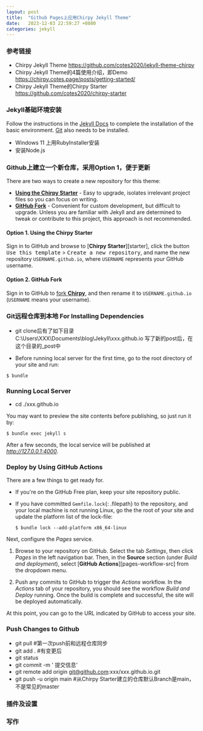 ```yaml
---
layout: post
title:  "Github Pages上应用Chirpy Jekyll Theme"
date:   2023-12-03 22:59:27 +0800
categories: jekyll
---
```


### 参考链接
* Chirpy Jekyll Theme https://github.com/cotes2020/jekyll-theme-chirpy
* Chirpy Jekyll Theme的4篇使用介绍，即Demo https://chirpy.cotes.page/posts/getting-started/
* Chirpy Jekyll Theme的Chirpy Starter https://github.com/cotes2020/chirpy-starter

### Jekyll基础环境安装
Follow the instructions in the [Jekyll Docs](https://jekyllrb.com/docs/installation/) to complete the installation of the basic environment. [Git](https://git-scm.com/) also needs to be installed.
* Windows 11 上用RubyInstaller安装
* 安装Node.js 

### Github上建立一个新仓库，采用Option 1，便于更新
There are two ways to create a new repository for this theme:

- [**Using the Chirpy Starter**](#option-1-using-the-chirpy-starter) - Easy to upgrade, isolates irrelevant project files so you can focus on writing.
- [**GitHub Fork**](#option-2-github-fork) - Convenient for custom development, but difficult to upgrade. Unless you are familiar with Jekyll and are determined to tweak or contribute to this project, this approach is not recommended.

#### Option 1. Using the Chirpy Starter

Sign in to GitHub and browse to [**Chirpy Starter**][starter], click the button <kbd>Use this template</kbd> > <kbd>Create a new repository</kbd>, and name the new repository `USERNAME.github.io`, where `USERNAME` represents your GitHub username.

#### Option 2. GitHub Fork

Sign in to GitHub to [fork **Chirpy**](https://github.com/cotes2020/jekyll-theme-chirpy/fork), and then rename it to `USERNAME.github.io` (`USERNAME` means your username).

### Git远程仓库到本地 For Installing Dependencies
* git clone后有了如下目录 C:\Users\XXX\Documents\blog\Jekyll\xxx.github.io 写了新的post后，在这个目录的_post中

* Before running local server for the first time, go to the root directory of your site and run:

```console
$ bundle
```
### Running Local Server

* cd ./xxx.github.io

You may want to preview the site contents before publishing, so just run it by:

```console
$ bundle exec jekyll s
```

After a few seconds, the local service will be published at _<http://127.0.0.1:4000>_.

### Deploy by Using GitHub Actions

There are a few things to get ready for.

- If you're on the GitHub Free plan, keep your site repository public.
- If you have committed `Gemfile.lock`{: .filepath} to the repository, and your local machine is not running Linux, go the the root of your site and update the platform list of the lock-file:

  ```console
  $ bundle lock --add-platform x86_64-linux
  ```

Next, configure the _Pages_ service.

1. Browse to your repository on GitHub. Select the tab _Settings_, then click _Pages_ in the left navigation bar. Then, in the **Source** section (under _Build and deployment_), select [**GitHub Actions**][pages-workflow-src] from the dropdown menu.  

2. Push any commits to GitHub to trigger the _Actions_ workflow. In the _Actions_ tab of your repository, you should see the workflow _Build and Deploy_ running. Once the build is complete and successful, the site will be deployed automatically.

At this point, you can go to the URL indicated by GitHub to access your site.


### Push Changes to Github

* git pull  #第一次push前和远程仓库同步
* git add . #有变更后
* git status
* git commit -m ' 提交信息'
* git remote add origin git@github.com:xxx/xxx.github.io.git
* git push -u origin main  #从Chirpy Starter建立的仓库默认Branch是main，不是常见的master



### 插件及设置


### 写作



